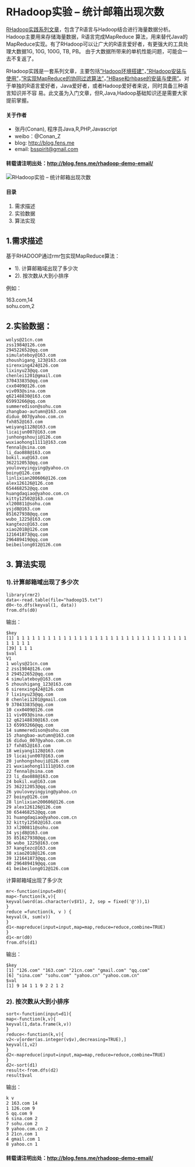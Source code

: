 RHadoop实验 – 统计邮箱出现次数
==============

[RHadoop实践系列文章](http://blog.fens.me/series-rhadoop/)，包含了R语言与Hadoop结合进行海量数据分析。Hadoop主要用来存储海量数据，R语言完成MapReduce 算法，用来替代Java的MapReduce实现。有了RHadoop可以让广大的R语言爱好者，有更强大的工具处理大数据1G, 10G, 100G, TB, PB。 由于大数据所带来的单机性能问题，可能会一去不复返了。

RHadoop实践是一套系列文章，主要包括[”Hadoop环境搭建”](http://blog.fens.me/rhadoop-hadoop/)，[”RHadoop安装与使用”](http://blog.fens.me/rhadoop-rhadoop/)，[”R实现MapReduce的协同过滤算法”](http://blog.fens.me/rhadoop-mapreduce-rmr/)，[”HBase和rhbase的安装与使用”](http://blog.fens.me/rhadoop-hbase-rhase/)。对于单独的R语言爱好者，Java爱好者，或者Hadoop爱好者来说，同时具备三种语言知识并不容 易。此文虽为入门文章，但R,Java,Hadoop基础知识还是需要大家提前掌握。

#### 关于作者

+ 张丹(Conan), 程序员Java,R,PHP,Javascript
+ weibo：@Conan_Z
+ blog: http://blog.fens.me
+ email: bsspirit@gmail.com

#### 转载请注明出处：http://blog.fens.me/rhadoop-demo-email/

![RHadoop实验 – 统计邮箱出现次数](http://blog.fens.me/wp-content/uploads/2013/05/rhadoop-demo-email.png)

#### 目录
1. 需求描述
2. 实验数据
3. 算法实现

## 1.需求描述

基于RHADOOP通过rmr包实现MapReduce算法：

+ 1). 计算邮箱域出现了多少次  
+ 2). 按次数从大到小排序

例如：

163.com,14  
sohu.com,2

## 2.实验数据：

```{bash}
wolys@21cn.com
zss1984@126.com
294522652@qq.com
simulateboy@163.com
zhoushigang_123@163.com
sirenxing424@126.com
lixinyu23@qq.com
chenlei1201@gmail.com
370433835@qq.com
cxx0409@126.com
viv093@sina.com
q62148830@163.com
65993266@qq.com
summeredison@sohu.com
zhangbao-autumn@163.com
diduo_007@yahoo.com.cn
fxh852@163.com
weiyang1128@163.com
licaijun007@163.com
junhongshouji@126.com
wuxiaohong11111@163.com
fennal@sina.com
li_dao888@163.com
bokil.xu@163.com
362212053@qq.com
youloveyingying@yahoo.cn
boiny@126.com
linlixian200606@126.com
alex126126@126.com
654468252@qq.com
huangdaqiao@yahoo.com.cn
kitty12502@163.com
xl200811@sohu.com
ysjd8@163.com
851627938@qq.com
wubo_1225@163.com
kangtezc@163.com
xiao2018@126.com
121641873@qq.com
296489419@qq.com
beibeilong012@126.com
```

## 3. 算法实现

### 1).计算邮箱域出现了多少次

```{bash}
library(rmr2)
data<-read.table(file="hadoop15.txt")
d0<-to.dfs(keyval(1, data))
from.dfs(d0)
```

输出：

```{bash}
$key
[1] 1 1 1 1 1 1 1 1 1 1 1 1 1 1 1 1 1 1 1 1 1 1 1 1 1 1 1 1 1 1 1 1 1 1 1 1 1 1
[39] 1 1 1
$val
V1
1 wolys@21cn.com
2 zss1984@126.com
3 294522652@qq.com
4 simulateboy@163.com
5 zhoushigang_123@163.com
6 sirenxing424@126.com
7 lixinyu23@qq.com
8 chenlei1201@gmail.com
9 370433835@qq.com
10 cxx0409@126.com
11 viv093@sina.com
12 q62148830@163.com
13 65993266@qq.com
14 summeredison@sohu.com
15 zhangbao-autumn@163.com
16 diduo_007@yahoo.com.cn
17 fxh852@163.com
18 weiyang1128@163.com
19 licaijun007@163.com
20 junhongshouji@126.com
21 wuxiaohong11111@163.com
22 fennal@sina.com
23 li_dao888@163.com
24 bokil.xu@163.com
25 362212053@qq.com
26 youloveyingying@yahoo.cn
27 boiny@126.com
28 linlixian200606@126.com
29 alex126126@126.com
30 654468252@qq.com
31 huangdaqiao@yahoo.com.cn
32 kitty12502@163.com
33 xl200811@sohu.com
34 ysjd8@163.com
35 851627938@qq.com
36 wubo_1225@163.com
37 kangtezc@163.com
38 xiao2018@126.com
39 121641873@qq.com
40 296489419@qq.com
41 beibeilong012@126.com

```

计算邮箱域出现了多少次
```{bash}
mr<-function(input=d0){
map<-function(k,v){
keyval(word(as.character(v$V1), 2, sep = fixed('@')),1)
}
reduce =function(k, v ) {
keyval(k, sum(v))
}
d1<-mapreduce(input=input,map=map,reduce=reduce,combine=TRUE)
}
d1<-mr(d0)
from.dfs(d1)
```

输出：
```{bash}
$key
[1] "126.com" "163.com" "21cn.com" "gmail.com" "qq.com"
[6] "sina.com" "sohu.com" "yahoo.cn" "yahoo.com.cn"
$val
[1] 9 14 1 1 9 2 2 1 2
```

### 2). 按次数从大到小排序

```{bash}
sort<-function(input=d1){
map<-function(k,v){
keyval(1,data.frame(k,v))
}
reduce<-function(k,v){
v2<-v[order(as.integer(v$v),decreasing=TRUE),]
keyval(1,v2)
}
d2<-mapreduce(input=input,map=map,reduce=reduce,combine=TRUE)
}
d2<-sort(d1)
result<-from.dfs(d2)
result$val
```

输出：
```{bash}
k v
2 163.com 14
1 126.com 9
5 qq.com 9
6 sina.com 2
7 sohu.com 2
9 yahoo.com.cn 2
3 21cn.com 1
4 gmail.com 1
8 yahoo.cn 1
```

#### 转载请注明出处：http://blog.fens.me/rhadoop-demo-email/
